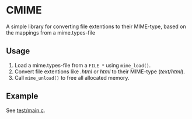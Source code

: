# CMIME

A simple library for converting file extentions to their MIME-type, based on the mappings from a mime.types-file

## Usage

1. Load a mime.types-file from a `FILE *` using `mime_load()`.
2. Convert file extentions like *.html* or *html* to their MIME-type (*text/html*).
3. Call `mime_unload()` to free all allocated memory.

## Example

See [test/main.c](test/main.c).

